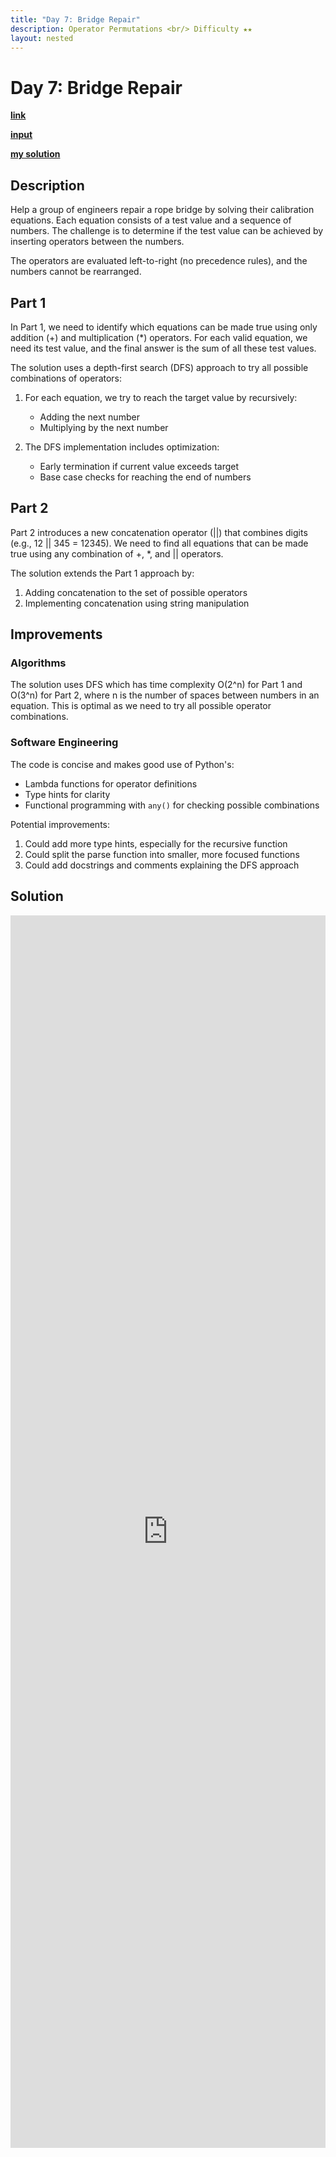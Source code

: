 ```yaml
---
title: "Day 7: Bridge Repair"
description: Operator Permutations <br/> Difficulty ★★
layout: nested
---
```


# Day 7: Bridge Repair

[**link**](https://adventofcode.com/2024/day/7)

[**input**](https://github.com/olisheldon/aoc24/blob/main/data/day7.txt)

[**my solution**](https://github.com/olisheldon/aoc24/blob/main/python/day7.py)

## Description

Help a group of engineers repair a rope bridge by solving their calibration equations. Each equation consists of a test value and a sequence of numbers. The challenge is to determine if the test value can be achieved by inserting operators between the numbers.

The operators are evaluated left-to-right (no precedence rules), and the numbers cannot be rearranged.

## Part 1

In Part 1, we need to identify which equations can be made true using only addition (+) and multiplication (*) operators. For each valid equation, we need its test value, and the final answer is the sum of all these test values.

The solution uses a depth-first search (DFS) approach to try all possible combinations of operators:

1. For each equation, we try to reach the target value by recursively:
   - Adding the next number
   - Multiplying by the next number

2. The DFS implementation includes optimization:
   - Early termination if current value exceeds target
   - Base case checks for reaching the end of numbers

## Part 2

Part 2 introduces a new concatenation operator (||) that combines digits (e.g., 12 || 345 = 12345). We need to find all equations that can be made true using any combination of +, *, and || operators.

The solution extends the Part 1 approach by:
1. Adding concatenation to the set of possible operators
2. Implementing concatenation using string manipulation

## Improvements

### Algorithms

The solution uses DFS which has time complexity O(2^n) for Part 1 and O(3^n) for Part 2, where n is the number of spaces between numbers in an equation. This is optimal as we need to try all possible operator combinations.

### Software Engineering

The code is concise and makes good use of Python's:
- Lambda functions for operator definitions
- Type hints for clarity
- Functional programming with `any()` for checking possible combinations

Potential improvements:
1. Could add more type hints, especially for the recursive function
2. Could split the parse function into smaller, more focused functions
3. Could add docstrings and comments explaining the DFS approach

## Solution

<div class="aside">
<iframe frameborder="0" scrolling="yes" style="width:100%; height:1972px;" allow="clipboard-write" src="https://emgithub.com/iframe.html?target=https%3A%2F%2Fgithub.com%2Folisheldon%2Faoc24%2Fblob%2Fmain%2Fpython%2Fday7.py&style=github-dark&type=code&showBorder=on&showLineNumbers=on&showCopy=on&fetchFromJsDelivr=on"></iframe>
</div>